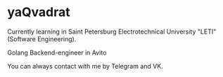 # yaQvadrat
Currently learning in Saint Petersburg Electrotechnical University "LETI" (Software Engineering).

Golang Backend-engineer in Avito

You can always contact with me by Telegram and VK. 
